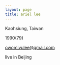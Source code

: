 ```yaml
---
layout: page
title: ariel lee
---
```


Kaohsiung, Taiwan

1990(79)

owomiyulee@gmail.com

live in Beijing
